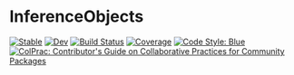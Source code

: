 # InferenceObjects

[![Stable](https://img.shields.io/badge/docs-stable-blue.svg)](https://arviz-devs.github.io/InferenceObjects.jl/stable/)
[![Dev](https://img.shields.io/badge/docs-dev-blue.svg)](https://arviz-devs.github.io/InferenceObjects.jl/dev/)
[![Build Status](https://github.com/arviz-devs/InferenceObjects.jl/actions/workflows/CI.yml/badge.svg?branch=main)](https://github.com/arviz-devs/InferenceObjects.jl/actions/workflows/CI.yml?query=branch%3Amain)
[![Coverage](https://codecov.io/gh/arviz-devs/InferenceObjects.jl/branch/main/graph/badge.svg)](https://codecov.io/gh/arviz-devs/InferenceObjects.jl)
[![Code Style: Blue](https://img.shields.io/badge/code%20style-blue-4495d1.svg)](https://github.com/invenia/BlueStyle)
[![ColPrac: Contributor's Guide on Collaborative Practices for Community Packages](https://img.shields.io/badge/ColPrac-Contributor's%20Guide-blueviolet)](https://github.com/SciML/ColPrac)
